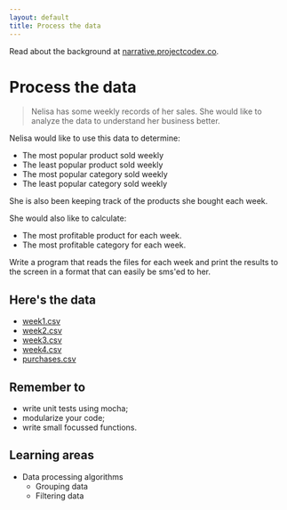 ```yaml
---
layout: default
title: Process the data
---
```


Read about the background at [narrative.projectcodex.co](http://narrative.projectcodex.co/).

# Process the data

> Nelisa has some weekly records of her sales. She would like to analyze the data to understand her business better.

Nelisa would like to use this data to determine:

* The most popular product sold weekly
* The least popular product sold weekly
* The most popular category sold weekly
* The least popular category sold weekly

She is also been keeping track of the products she bought each week.

She would also like to calculate:

* The most profitable product for each week.
* The most profitable category for each week.

Write a program that reads the files for each week and print the results to the screen in a format that can easily be sms'ed to her.

## Here's the data

* [week1.csv](/csv-files/week1.csv)
* [week2.csv](/csv-files/week2.csv)
* [week3.csv](/csv-files/week3.csv)
* [week4.csv](/csv-files/week4.csv)
* [purchases.csv](/csv-files/purchases.csv)

## Remember to

* write unit tests using mocha;
* modularize your code;
* write small focussed functions.

##  Learning areas

* Data processing algorithms
    * Grouping data
    * Filtering data
